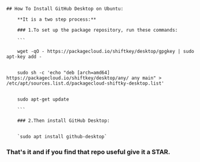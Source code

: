     ## How To Install GitHub Desktop on Ubuntu:

        **It is a two step process:**

        ### 1.To set up the package repository, run these commands:

        ```

        wget -qO - https://packagecloud.io/shiftkey/desktop/gpgkey | sudo apt-key add -


        sudo sh -c 'echo "deb [arch=amd64] https://packagecloud.io/shiftkey/desktop/any/ any main" > /etc/apt/sources.list.d/packagecloud-shiftky-desktop.list'


        sudo apt-get update

        ```

        ### 2.Then install GitHub Desktop:


        `sudo apt install github-desktop`

### That's it and if you find that repo useful give it a STAR.
